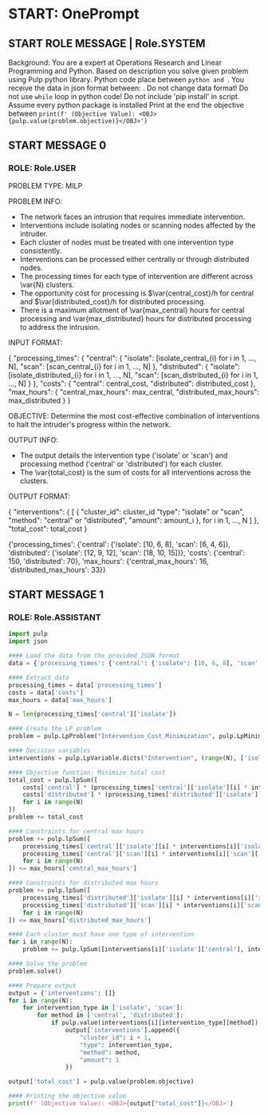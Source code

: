 # START: OnePrompt 
## START ROLE MESSAGE | Role.SYSTEM 
Background: You are a expert at Operations Research and Linear Programming and Python. Based on description you solve given problem using Pulp python library. Python code place between ```python and ```. You receive the data in json format between: <DATA></DATA>. Do not change data format! Do not use `while` loop in python code! Do not include 'pip install' in script. Assume every python package is installed Print at the end the objective between <OBJ></OBJ> `print(f' (Objective Value): <OBJ>{pulp.value(problem.objective)}</OBJ>')`  
## START MESSAGE 0 
### ROLE: Role.USER
<DESCRIPTION>
PROBLEM TYPE: MILP

PROBLEM INFO:

- The network faces an intrusion that requires immediate intervention.
- Interventions include isolating nodes or scanning nodes affected by the intruder.
- Each cluster of nodes must be treated with one intervention type consistently.
- Interventions can be processed either centrally or through distributed nodes.
- The processing times for each type of intervention are different across \var{N} clusters.
- The opportunity cost for processing is $\var{central_cost}/h for central and $\var{distributed_cost}/h for distributed processing.
- There is a maximum allotment of \var{max_central} hours for central processing and \var{max_distributed} hours for distributed processing to address the intrusion.

INPUT FORMAT: 

{
    "processing_times": {
        "central": {
            "isolate": [isolate_central_{i} for i in 1, ..., N],
            "scan": [scan_central_{i} for i in 1, ..., N]
        },
        "distributed": {
            "isolate": [isolate_distributed_{i} for i in 1, ..., N],
            "scan": [scan_distributed_{i} for i in 1, ..., N]
        }
    },
    "costs": {
        "central": central_cost,
        "distributed": distributed_cost
    },
    "max_hours": {
        "central_max_hours": max_central,
        "distributed_max_hours": max_distributed
    }
}

OBJECTIVE: Determine the most cost-effective combination of interventions to halt the intruder's progress within the network.

OUTPUT INFO:

- The output details the intervention type ('isolate' or 'scan') and processing method ('central' or 'distributed') for each cluster.
- The \var{total_cost} is the sum of costs for all interventions across the clusters.

OUTPUT FORMAT:

{
    "interventions": {
        [
            {
            "cluster_id": cluster_id
            "type": "isolate" or "scan",
            "method": "central" or "distributed",
            "amount": amount_i
            },
            for i in 1, ..., N
        ]
    },
    "total_cost": total_cost
}





</DESCRIPTION>
<DATA>
{'processing_times': {'central': {'isolate': [10, 6, 8], 'scan': [6, 4, 6]}, 'distributed': {'isolate': [12, 9, 12], 'scan': [18, 10, 15]}}, 'costs': {'central': 150, 'distributed': 70}, 'max_hours': {'central_max_hours': 16, 'distributed_max_hours': 33}}</DATA>


## START MESSAGE 1 
### ROLE: Role.ASSISTANT
```python
import pulp
import json

#### Load the data from the provided JSON format
data = {'processing_times': {'central': {'isolate': [10, 6, 8], 'scan': [6, 4, 6]}, 'distributed': {'isolate': [12, 9, 12], 'scan': [18, 10, 15]}}, 'costs': {'central': 150, 'distributed': 70}, 'max_hours': {'central_max_hours': 16, 'distributed_max_hours': 33}}

#### Extract data
processing_times = data['processing_times']
costs = data['costs']
max_hours = data['max_hours']

N = len(processing_times['central']['isolate'])

#### Create the LP problem
problem = pulp.LpProblem("Intervention_Cost_Minimization", pulp.LpMinimize)

#### Decision variables
interventions = pulp.LpVariable.dicts("Intervention", (range(N), ['isolate', 'scan'], ['central', 'distributed']), lowBound=0, cat='Binary')

#### Objective function: Minimize total cost
total_cost = pulp.lpSum([
    costs['central'] * (processing_times['central']['isolate'][i] * interventions[i]['isolate']['central'] + processing_times['central']['scan'][i] * interventions[i]['scan']['central']) +
    costs['distributed'] * (processing_times['distributed']['isolate'][i] * interventions[i]['isolate']['distributed'] + processing_times['distributed']['scan'][i] * interventions[i]['scan']['distributed'])
    for i in range(N)
])
problem += total_cost

#### Constraints for central max hours
problem += pulp.lpSum([
    processing_times['central']['isolate'][i] * interventions[i]['isolate']['central'] + 
    processing_times['central']['scan'][i] * interventions[i]['scan']['central'] 
    for i in range(N)
]) <= max_hours['central_max_hours']

#### Constraints for distributed max hours
problem += pulp.lpSum([
    processing_times['distributed']['isolate'][i] * interventions[i]['isolate']['distributed'] + 
    processing_times['distributed']['scan'][i] * interventions[i]['scan']['distributed'] 
    for i in range(N)
]) <= max_hours['distributed_max_hours']

#### Each cluster must have one type of intervention
for i in range(N):
    problem += pulp.lpSum([interventions[i]['isolate']['central'], interventions[i]['isolate']['distributed'], interventions[i]['scan']['central'], interventions[i]['scan']['distributed']]) == 1

#### Solve the problem
problem.solve()

#### Prepare output
output = {'interventions': []}
for i in range(N):
    for intervention_type in ['isolate', 'scan']:
        for method in ['central', 'distributed']:
            if pulp.value(interventions[i][intervention_type][method]) == 1:
                output['interventions'].append({
                    "cluster_id": i + 1,
                    "type": intervention_type,
                    "method": method,
                    "amount": 1
                })

output['total_cost'] = pulp.value(problem.objective)

#### Printing the objective value
print(f' (Objective Value): <OBJ>{output["total_cost"]}</OBJ>')
```

